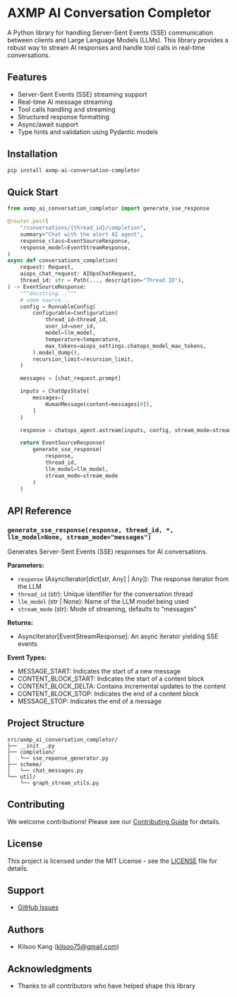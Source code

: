 # AXMP AI Conversation Completor

A Python library for handling Server-Sent Events (SSE) communication between clients and Large Language Models (LLMs). This library provides a robust way to stream AI responses and handle tool calls in real-time conversations.

## Features

- Server-Sent Events (SSE) streaming support
- Real-time AI message streaming
- Tool calls handling and streaming
- Structured response formatting
- Async/await support
- Type hints and validation using Pydantic models

## Installation

```bash
pip install axmp-ai-conversation-completor
```

## Quick Start

```python
from axmp_ai_conversation_completor import generate_sse_response

@router.post(
    "/conversations/{thread_id}/completion",
    summary="Chat with the alert AI agent",
    response_class=EventSourceResponse,
    response_model=EventStreamResponse,
)
async def conversations_completion(
    request: Request,
    aiops_chat_request: AIOpsChatRequest,
    thread_id: str = Path(..., description="Thread ID"),
) -> EventSourceResponse:
    """docstring..."""
    # some source...
    config = RunnableConfig(
        configurable=Configuration(
            thread_id=thread_id,
            user_id=user_id,
            model=llm_model,
            temperature=temperature,
            max_tokens=aiops_settings.chatops_model_max_tokens,
        ).model_dump(),
        recursion_limit=recursion_limit,
    )

    messages = [chat_request.prompt]

    inputs = ChatOpsState(
        messages=[
            HumanMessage(content=messages[0]),
        ]
    )

    response = chatops_agent.astream(inputs, config, stream_mode=stream_mode)

    return EventSourceResponse(
        generate_sse_response(
            response,
            thread_id,
            llm_model=llm_model,
            stream_mode=stream_mode
        )
    )
```

## API Reference

### `generate_sse_response(response, thread_id, *, llm_model=None, stream_mode="messages")`

Generates Server-Sent Events (SSE) responses for AI conversations.

**Parameters:**
- `response` (AsyncIterator[dict[str, Any] | Any]): The response iterator from the LLM
- `thread_id` (str): Unique identifier for the conversation thread
- `llm_model` (str | None): Name of the LLM model being used
- `stream_mode` (str): Mode of streaming, defaults to "messages"

**Returns:**
- AsyncIterator[EventStreamResponse]: An async iterator yielding SSE events

**Event Types:**
- MESSAGE_START: Indicates the start of a new message
- CONTENT_BLOCK_START: Indicates the start of a content block
- CONTENT_BLOCK_DELTA: Contains incremental updates to the content
- CONTENT_BLOCK_STOP: Indicates the end of a content block
- MESSAGE_STOP: Indicates the end of a message

## Project Structure

```
src/axmp_ai_conversation_completor/
├── __init__.py
├── completion/
│   └── sse_reponse_generator.py
├── scheme/
│   └── chat_messages.py
└── util/
    └── graph_stream_utils.py
```

## Contributing

We welcome contributions! Please see our [Contributing Guide](CONTRIBUTING.md) for details.

## License

This project is licensed under the MIT License - see the [LICENSE](LICENSE) file for details.

## Support

- [GitHub Issues](https://github.com/yourusername/axmp-ai-conversation-completor/issues)

## Authors

- Kilsoo Kang (kilsoo75@gmail.com)

## Acknowledgments

- Thanks to all contributors who have helped shape this library
